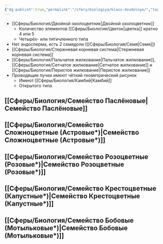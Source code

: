 ```yaml
---
{"dg-publish":true,"permalink":"/sfery/biologiya/klass-dvudolnye/","tags":["Ботаника"]}
---
```


- [[Сферы/Биология/Двойной околоцветник\|Двойной околоцветник]]
	- Количество элементов [[Сферы/Биология/Цветок\|цветка]] кратно 4 или 5
	- Четырёх- или пятичленного типа 
- Нет эндосперма, есть 2 семядоли ([[Сферы/Биология/Семя\|Семя]])
- [[Сферы/Биология/Стержневая корневая система\|Стержневая корневая система]]
- [[Сферы/Биология/Пальчатое жилкование\|Пальчатое жилкование]], [[Сферы/Биология/Сетчатое жилкование\|Сетчатое жилкование]] и [[Сферы/Биология/Перистое жилкование\|Перистое жилкование]]
- Проводящие пучки имеют чёткий геометрический рисунок 
	- Имеют [[Сферы/Биология/Камбий\|Камбий]]
	- Открытого типа 
## [[Сферы/Биология/Семейство Паслёновые\|Семейство Паслёновые]]
## [[Сферы/Биология/Семейство Сложноцветные (Астровые*)\|Семейство Сложноцветные (Астровые*)]]
## [[Сферы/Биология/Семейство Розоцветные (Розовые*)\|Семейство Розоцветные (Розовые*)]] 
## [[Сферы/Биология/Семейство Крестоцветные (Капустные*)\|Семейство Крестоцветные (Капустные*)]]
## [[Сферы/Биология/Семейство Бобовые (Мотыльковые*)\|Семейство Бобовые (Мотыльковые*)]]  